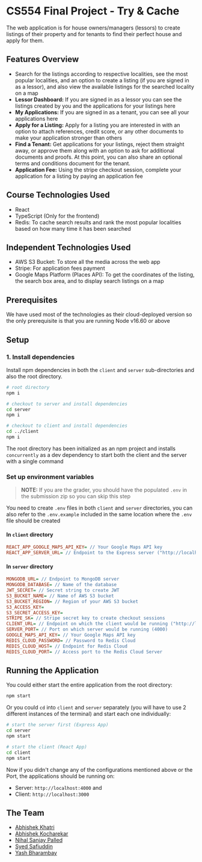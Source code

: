 # CS554 Final Project - Try & Cache

The web application is for house owners/managers (lessors) to create listings of their property and for tenants to find their perfect house and apply for them.

## Features Overview

- Search for the listings according to respective localities, see the most popular localities, and an option to create a listing (if you are signed in as a lessor), and also view the available listings for the searched locality on a map
- **Lessor Dashboard:** If you are signed in as a lessor you can see the listings created by you and the applications for your listings here
- **My Applications:** If you are signed in as a tenant, you can see all your applications here
- **Apply for a Listing:** Apply for a listing you are interested in with an option to attach references, credit score, or any other documents to make your application stronger than others
- **Find a Tenant:** Get applications for your listings, reject them straight away, or approve them along with an option to ask for additional documents and proofs. At this point, you can also share an optional terms and conditions document for the tenant.
- **Application Fee:** Using the stripe checkout session, complete your application for a listing by paying an application fee

## Course Technologies Used

- React
- TypeScript (Only for the frontend)
- Redis: To cache search results and rank the most popular localities based on how many time it has been searched

## Independent Technologies Used

- AWS S3 Bucket: To store all the media across the web app
- Stripe: For application fees payment
- Google Maps Platform (Places API): To get the coordinates of the listing, the search box area, and to display search listings on a map

## Prerequisites

We have used most of the technologies as their cloud-deployed version so the only prerequisite is that you are running Node v16.60 or above

## Setup

### 1. Install dependencies

Install npm dependencies in both the `client` and `server` sub-directories and also the root directory.

```bash
# root directory
npm i

# checkout to server and install dependencies
cd server
npm i

# checkout to client and install dependencies
cd ../client
npm i
```

The root directory has been initialized as an npm project and installs `concurrently` as a dev dependency to start both the client and the server with a single command

### Set up environment variables

> **NOTE:** If you are the grader, you should have the populated `.env` in the submission zip so you can skip this step

You need to create `.env` files in both `client` and `server` directories, you can also refer to the `.env.example` included in the same location where the `.env` file should be created

#### In `client` directory

```ini
REACT_APP_GOOGLE_MAPS_API_KEY= // Your Google Maps API key
REACT_APP_SERVER_URL= // Endpoint to the Express server ("http://localhost:4000")
```

#### In `server` directory

```ini
MONGODB_URL= // Endpoint to MongoDB server
MONGODB_DATABASE= // Name of the database
JWT_SECRET= // Secret string to create JWT
S3_BUCKET_NAME= // Name of AWS S3 bucket
S3_BUCKET_REGION= // Region of your AWS S3 bucket
S3_ACCESS_KEY=
S3_SECRET_ACCESS_KEY=
STRIPE_SK= // Stripe secret key to create checkout sessions
CLIENT_URL= // Endpoint on which the client would be running ("http://localhost:3000")
SERVER_PORT= // Port on which server would be running (4000)
GOOGLE_MAPS_API_KEY= // Your Google Maps API key
REDIS_CLOUD_PASSWORD= // Password to Redis Cloud
REDIS_CLOUD_HOST= // Endpoint for Redis Cloud
REDIS_CLOUD_PORT= // Access port to the Redis Cloud Server
```

## Running the Application

You could either start the entire application from the root directory:

```bash
npm start
```

Or you could `cd` into `client` and `server` separately (you will have to use 2 different instances of the terminal) and start each one individually:

```bash
# start the server first (Express App)
cd server
npm start
```

```bash
# start the client (React App)
cd client
npm start
```

Now if you didn't change any of the configurations mentioned above or the Port, the applications should be running on:

- Server: `http://localhost:4000` and
- Client: `http://localhost:3000`

## The Team

- [Abhishek Khatri](https://github.com/khatri7)
- [Abhishek Kocharekar](https://github.com/abhishekkocharekar)
- [Nihal Sanjay Palled](https://github.com/nihalpalled)
- [Syed Safiuddin](https://github.com/syedsafi30)
- [Yash Bharambay](https://github.com/YashBharambay)
